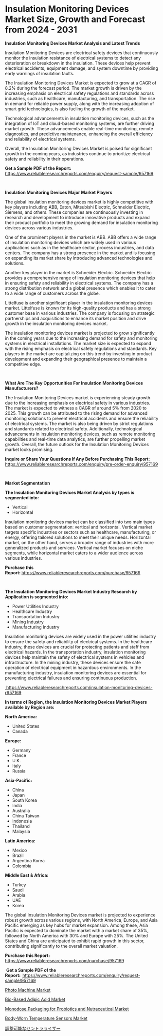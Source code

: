 <p><h1>Insulation Monitoring Devices Market Size, Growth and Forecast from 2024 - 2031</h1></p><p><strong>Insulation Monitoring Devices Market Analysis and Latest Trends</strong></p>
<p><p>Insulation Monitoring Devices are electrical safety devices that continuously monitor the insulation resistance of electrical systems to detect any deterioration or breakdown in the insulation. These devices help prevent electrical accidents, equipment damage, and system downtime by providing early warnings of insulation faults.</p><p>The Insulation Monitoring Devices Market is expected to grow at a CAGR of 8.2% during the forecast period. The market growth is driven by the increasing emphasis on electrical safety regulations and standards across industries, such as healthcare, manufacturing, and transportation. The rise in demand for reliable power supply, along with the increasing adoption of smart grid technologies, is also fueling the growth of the market.</p><p>Technological advancements in insulation monitoring devices, such as the integration of IoT and cloud-based monitoring systems, are further driving market growth. These advancements enable real-time monitoring, remote diagnostics, and predictive maintenance, enhancing the overall efficiency and reliability of electrical systems.</p><p>Overall, the Insulation Monitoring Devices Market is poised for significant growth in the coming years, as industries continue to prioritize electrical safety and reliability in their operations.</p></p>
<p><strong>Get a Sample PDF of the Report:&nbsp;</strong> <a href="https://www.reliableresearchreports.com/enquiry/request-sample/957169">https://www.reliableresearchreports.com/enquiry/request-sample/957169</a></p>
<p>&nbsp;</p>
<p><strong>Insulation Monitoring Devices Major Market Players</strong></p>
<p><p>The global insulation monitoring devices market is highly competitive with key players including ABB, Eaton, Mitsubishi Electric, Schneider Electric, Siemens, and others. These companies are continuously investing in research and development to introduce innovative products and expand their product portfolio to meet the growing demand for insulation monitoring devices across various industries.</p><p>One of the prominent players in the market is ABB. ABB offers a wide range of insulation monitoring devices which are widely used in various applications such as in the healthcare sector, process industries, and data centers. The company has a strong presence in the market and is focusing on expanding its market share by introducing advanced technologies and solutions.</p><p>Another key player in the market is Schneider Electric. Schneider Electric provides a comprehensive range of insulation monitoring devices that help in ensuring safety and reliability in electrical systems. The company has a strong distribution network and a global presence which enables it to cater to a wide range of customers across the globe.</p><p>Littelfuse is another significant player in the insulation monitoring devices market. Littelfuse is known for its high-quality products and has a strong customer base in various industries. The company is focusing on strategic partnerships and acquisitions to enhance its market position and drive growth in the insulation monitoring devices market.</p><p>The insulation monitoring devices market is projected to grow significantly in the coming years due to the increasing demand for safety and monitoring systems in electrical installations. The market size is expected to expand with the rising emphasis on electrical safety regulations and standards. Key players in the market are capitalizing on this trend by investing in product development and expanding their geographical presence to maintain a competitive edge.</p></p>
<p>&nbsp;</p>
<p><strong>What Are The Key Opportunities For Insulation Monitoring Devices Manufacturers?</strong></p>
<p><p>The Insulation Monitoring Devices market is experiencing steady growth due to the increasing emphasis on electrical safety in various industries. The market is expected to witness a CAGR of around 5% from 2020 to 2025. This growth can be attributed to the rising demand for advanced monitoring solutions to prevent electrical accidents and ensure the reliability of electrical systems. The market is also being driven by strict regulations and standards related to electrical safety. Additionally, technological advancements in insulation monitoring devices, such as remote monitoring capabilities and real-time data analytics, are further propelling market growth. Overall, the future outlook for the Insulation Monitoring Devices market looks promising.</p></p>
<p><strong>Inquire or Share Your Questions If Any Before Purchasing This Report:</strong> <a href="https://www.reliableresearchreports.com/enquiry/pre-order-enquiry/957169">https://www.reliableresearchreports.com/enquiry/pre-order-enquiry/957169</a></p>
<p>&nbsp;</p>
<p><strong>Market Segmentation</strong></p>
<p><strong>The Insulation Monitoring Devices Market Analysis by types is segmented into:</strong></p>
<p><ul><li>Vertical</li><li>Horizontal</li></ul></p>
<p><p>Insulation monitoring devices market can be classified into two main types based on customer segmentation: vertical and horizontal. Vertical market targets specific industries or sectors such as healthcare, manufacturing, or energy, offering tailored solutions to meet their unique needs. Horizontal market, on the other hand, serves a broader range of industries with more generalized products and services. Vertical market focuses on niche segments, while horizontal market caters to a wider audience across various industries.</p></p>
<p><strong>Purchase this Report:&nbsp;</strong><a href="https://www.reliableresearchreports.com/purchase/957169">https://www.reliableresearchreports.com/purchase/957169</a></p>
<p>&nbsp;</p>
<p><strong>The Insulation Monitoring Devices Market Industry Research by Application is segmented into:</strong></p>
<p><ul><li>Power Utilities Industry</li><li>Healthcare Industry</li><li>Transportation Industry</li><li>Mining Industry</li><li>Manufacturing Industry</li></ul></p>
<p><p>Insulation monitoring devices are widely used in the power utilities industry to ensure the safety and reliability of electrical systems. In the healthcare industry, these devices are crucial for protecting patients and staff from electrical hazards. In the transportation industry, insulation monitoring devices help maintain the safety of electrical systems in vehicles and infrastructure. In the mining industry, these devices ensure the safe operation of electrical equipment in hazardous environments. In the manufacturing industry, insulation monitoring devices are essential for preventing electrical failures and ensuring continuous production.</p></p>
<p><a href="https://www.reliableresearchreports.com/insulation-monitoring-devices-r957169">&nbsp;https://www.reliableresearchreports.com/insulation-monitoring-devices-r957169</a></p>
<p><strong>In terms of Region, the Insulation Monitoring Devices Market Players available by Region are:</strong></p>
<p>
    <p> <strong> North America: </strong>
        <ul>
            <li>United States</li>
            <li>Canada</li>
        </ul>
        </p> 
    <p> <strong> Europe: </strong>
        <ul>
            <li>Germany</li>
            <li>France</li>
            <li>U.K.</li>
            <li>Italy</li>
            <li>Russia</li>
        </ul>
        </p> 
    <p> <strong> Asia-Pacific: </strong>
        <ul>
            <li>China</li>
            <li>Japan</li>
            <li>South Korea</li>
            <li>India</li>
            <li>Australia</li>
            <li>China Taiwan</li>
            <li>Indonesia</li>
            <li>Thailand</li>
            <li>Malaysia</li>
        </ul>
        </p> 
    <p> <strong> Latin America: </strong>
        <ul>
            <li>Mexico</li>
            <li>Brazil</li>
            <li>Argentina Korea</li>
            <li>Colombia</li>
        </ul>
        </p> 
    <p> <strong> Middle East & Africa: </strong>
        <ul>
            <li>Turkey</li>
            <li>Saudi</li>
            <li>Arabia</li>
            <li>UAE</li>
            <li>Korea</li>
        </ul>
    </p>
    </p>
<p><p>The global Insulation Monitoring Devices market is projected to experience robust growth across various regions, with North America, Europe, and Asia Pacific emerging as key hubs for market expansion. Among these, Asia Pacific is expected to dominate the market with a market share of 35%, followed by North America with 30% and Europe with 25%. The United States and China are anticipated to exhibit rapid growth in this sector, contributing significantly to the overall market valuation.</p></p>
<p><strong>Purchase this Report: </strong><a href="https://www.reliableresearchreports.com/purchase/957169">https://www.reliableresearchreports.com/purchase/957169</a></p>
<p>&nbsp;<strong>Get a Sample PDF of the Report:&nbsp;&nbsp;</strong><a href="https://www.reliableresearchreports.com/enquiry/request-sample/957169">https://www.reliableresearchreports.com/enquiry/request-sample/957169</a></p>
<p><strong></strong></p>
<p><p><a href="https://medium.com/@siregarjefri23_12225/photo-machine-market-size-is-growing-at-cagr-of-11-7-8d9a470ac239">Photo Machine Market</a></p><p><a href="https://github.com/GroverBarry/Market-Research-Report-List-7/blob/main/bio-based-adipic-acid-market.md">Bio-Based Adipic Acid Market</a></p><p><a href="https://github.com/lylyparadise/Market-Research-Report-List-5/blob/main/monodose-packaging-for-probiotics-and-nutraceutical-market.md">Monodose Packaging for Probiotics and Nutraceutical Market</a></p><p><a href="https://issuu.com/reportprime-2/docs/body-worn-temperature-sensors-marke_5a54c30c451fb9">Body-Worn Temperature Sensors Market</a></p><p><a href="https://medium.com/@eunawiegad2023/%E5%8F%AF%E5%A4%89%E5%BC%8F%E3%82%BB%E3%83%B3%E3%83%88%E3%83%A9%E3%83%A9%E3%82%A4%E3%82%B6%E3%83%BC%E5%B8%82%E5%A0%B4%E3%81%AE%E8%A6%8F%E6%A8%A1-%E6%88%90%E9%95%B7%E3%83%88%E3%83%AC%E3%83%B3%E3%83%89-%E7%B5%B1%E8%A8%88-%E4%BA%88%E6%B8%AC-2024%E5%B9%B4-2031%E5%B9%B4-a828fdb4edcc">調整可能なセントラライザー</a></p></p>